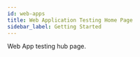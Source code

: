 ```yaml
---
id: web-apps
title: Web Application Testing Home Page
sidebar_label: Getting Started
---
```


Web App testing hub page.